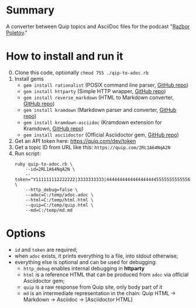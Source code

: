 # Summary

A converter between Quip topics and AsciiDoc files for the podcast "[Razbor Poletov](https://razborpoletov.com/)."

# How to install and run it

0. Clone this code, optionally `chmod 755 ./qip-to-adoc.rb`
1. Install gems
    * `gem install rationalist` (POSIX command line parser, [GitHub repo](https://github.com/janlelis/rationalist))
    * `gem install httparty` (Simple HTTP wrapper, [GitHub repo](https://github.com/jnunemaker/httparty))
    * `gem install reverse_markdown` (HTML to Markdown converter, [GitHub repo](https://github.com/xijo/reverse_markdown))
    * `gem install kramdown` (Markdown parser and converter, [GitHub repo](https://github.com/gettalong/kramdown))
    * `gem install kramdown-asciidoc` (Kramdown extension for Kramdown, [GitHub repo](https://github.com/asciidoctor/kramdown-asciidoc))
    * `gem install asciidoctor` (Official Asciidoctor gem, [GitHub repo](https://github.com/asciidoctor/asciidoctor))
2. Get an API token here: https://quip.com/dev/token
3. Get a topic ID from URL like this: `https://quip.com/2RL1A64NqA2N`
4. Run script: 
    ```
    ruby quip-to-adoc.rb \
        --id=2RL1A64NqA2N \
        --token="Y111111112222222|3333333333|4444444444444444444555555555555666667/8/999=" \
        --http_debug=false \
        --adoc=C:/temp/adoc.adoc \
        --html=C:/temp/html.html \
        --quip=C:/temp/quip.html \
        --md=C:/temp/md.md
    ```

# Options

* `id` and `token` are required;
* when `adoc` exists, it prints everything to a file, into stdout otherwise;
* everything else is optional and can be used for debugging:
    * `http_debug` enables internal debugging in **httparty**
    * `html` is a reference HTML that can be produced from `adoc` via official Asciidoctor gem;
    * `quip` is a raw response from Quip site, only body part of it
    * `md` is an intermediate representation in the chain: Quip HTML -> Markdown -> Asciidoc -> \[Asciidoctor HTML\]